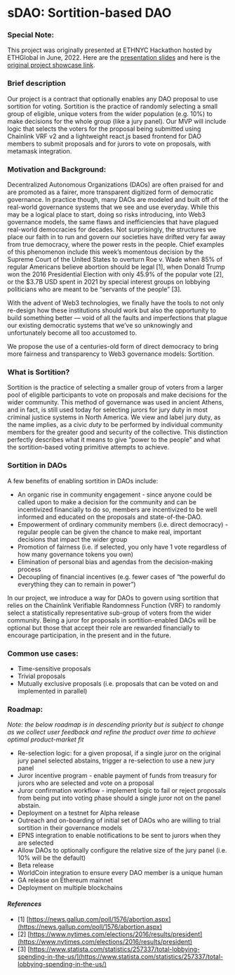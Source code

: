 # sDAO: Sortition-based DAO

### Special Note:
 This project was originally presented at ETHNYC Hackathon hosted by ETHGlobal in June, 2022. Here are the [presentation slides](https://docs.google.com/presentation/d/1w8ViMaA4S9eEzgRgf9Gbv9k4dq331t-H1ebTF6gj92M/edit?usp=sharing) and here is the [original project showcase link](https://ethglobal.com/showcase/sdao-sorition-based-dao-gjcbr).

### Brief description

Our project is a contract that optionally enables any DAO proposal to use sortition for voting. Sortition is the practice of randomly selecting a small group of eligible, unique voters from the wider population (e.g. 10%) to make decisions for the whole group (like a jury panel). Our MVP will include logic that selects the voters for the proposal being submitted using Chainlink VRF v2 and a lightweight react.js based frontend for DAO members to submit proposals and for jurors to vote on proposals, with metamask integration.

### Motivation and Background:

Decentralized Autonomous Organizations (DAOs) are often praised for and are promoted as a fairer, more transparent digitized form of democratic governance. In practice though, many DAOs are modeled and built off of the real-world governance systems that we see and use everyday. While this may be a logical place to start, doing so risks introducing, into Web3 governance models, the same flaws and inefficiencies that have plagued real-world democracies for decades. Not surprisingly, the structures we place our faith in to run and govern our societies have drifted very far away from true democracy, where the power rests in the people. Chief examples of this phenomenon include this week’s momentous decision by the Supreme Court of the United States to overturn Roe v. Wade when 85% of regular Americans believe abortion should be legal [1], when Donald Trump won the 2016 Presidential Election with only 45.9% of the popular vote [2], or the $3.7B USD spent in 2021 by special interest groups on lobbying politicians who are meant to be “servants of the people” [3].

With the advent of Web3 technologies, we finally have the tools to not only re-design how these institutions should work but also the opportunity to build something better — void of all the faults and imperfections that plague our existing democratic systems that we’ve so unknowingly and unfortunately become all too accustomed to.

We propose the use of a centuries-old form of direct democracy to bring more fairness and transparency to Web3 governance models: Sortition.

### What is Sortition?

Sortition is the practice of selecting a smaller group of voters from a larger pool of eligible participants to vote on proposals and make decisions for the wider community. This method of governance was used in ancient Athens, and in fact, is still used today for selecting jurors for jury duty in most criminal justice systems in North America. We view and label jury duty, as the name implies, as a civic *duty* to be performed by individual community members for the greater good and security of the collective. This distinction perfectly describes what it means to give “power to the people” and what the sortition-based voting primitive attempts to achieve.

### Sortition in DAOs 
A few benefits of enabling sortition in DAOs include:

- An organic rise in community engagement - since anyone could be called upon to make a decision for the community and can be incentivized financially to do so, members are incentivized to be well informed and educated on the proposals and state-of-the-DAO.
- Empowerment of ordinary community members (i.e. direct democracy) - regular people can be given the chance to make real, important decisions that impact the wider group
- Promotion of fairness (i.e. if selected, you only have 1 vote regardless of how many governance tokens you own)
- Elimination of personal bias and agendas from the decision-making process
- Decoupling of financial incentives (e.g. fewer cases of “the powerful do everything they can to remain in power”)

In our project, we introduce a way for DAOs to govern using sortition that relies on the Chainlink Verifiable Randomness Function (VRF) to randomly select a statistically representative sub-group of voters from the wider community. Being a juror for proposals in sortition-enabled DAOs will be optional but those that accept their role are rewarded financially to encourage participation, in the present and in the future.

### Common use cases:
- Time-sensitive proposals
- Trivial proposals
- Mutually exclusive proposals (i.e. proposals that can be voted on and implemented in parallel)

### Roadmap:
_Note: the below roadmap is in descending priority but is subject to change as we collect user feedback and refine the product over time to achieve optimal product-market fit_
- Re-selection logic: for a given proposal, if a single juror on the original jury panel selected abstains, trigger a re-selection to use a new jury panel
- Juror incentive program - enable payment of funds from treasury for jurors who are selected and vote on a proposal
- Juror confirmation workflow - implement logic to fail or reject proposals from being put into voting phase should a single juror not on the panel abstain. 
- Deployment on a testnet for Alpha release
- Outreach and on-boarding of initial set of DAOs who are willing to trial sortition in their governance models
- EPNS integration to enable notifications to be sent to jurors when they are selected
- Allow DAOs to optionally configure the relative size of the jury panel (i.e. 10% will be the default)
- Beta release
- WorldCoin integration to ensure every DAO member is a unique human
- GA release on Ethereum mainnet
- Deployment on multiple blockchains


#### _References_

- [1] [https://news.gallup.com/poll/1576/abortion.aspx](https://news.gallup.com/poll/1576/abortion.aspx)
- [2] [https://www.nytimes.com/elections/2016/results/president](https://www.nytimes.com/elections/2016/results/president)
- [3] [https://www.statista.com/statistics/257337/total-lobbying-spending-in-the-us/](https://www.statista.com/statistics/257337/total-lobbying-spending-in-the-us/)
